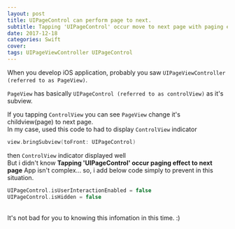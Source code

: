 ```yaml
---
layout: post
title: UIPageControl can perform page to next.
subtitle: Tapping 'UIPageControl' occur move to next page with paging effect.
date: 2017-12-18
categories: Swift
cover: 
tags: UIPageViewController UIPageControl
---
```


When you develop iOS application, probably you saw `UIPageViewController (referred to as PageView)`.

`PageView` has basically `UIPageControl (referred to as controlView)` as it's subview.

If you tapping `ControlView` you can see `PageView` change it's childview(page) to next page.
<br/>
In my case, used this code to had to display `ControlView` indicator
```swift
view.bringSubview(toFront: UIPageControl)
```

then `ControlView` indicator displayed well
<br/>
But i didn't know **Tapping 'UIPageControl' occur paging effect to next page**
App isn't complex... so, i add below code simply to prevent in this situation.
```swift
UIPageControl.isUserInteractionEnabled = false
UIPageControl.isHidden = false
```
<br/>
It's not bad for you to knowing this infomation in this time. :)
